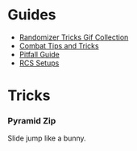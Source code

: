# Guides

* [Randomizer Tricks Gif Collection](randomizer_tricks)
* [Combat Tips and Tricks](combat_tips_and_tricks)
* [Pitfall Guide](pitfall_guide)
* [RCS Setups](map-transition-rcs)

# Tricks

### Pyramid Zip

Slide jump like a bunny.

<img class='gfyitem' data-id='KindlyBabyishArcticfox'/>
